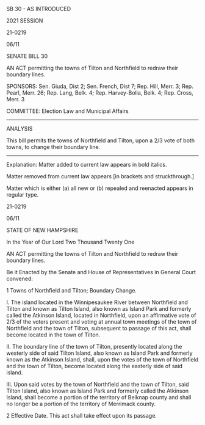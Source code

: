  SB 30 - AS INTRODUCED

 

 

2021 SESSION

 21-0219

 06/11

 

SENATE BILL 30

 

AN ACT permitting the towns of Tilton and Northfield to redraw their boundary lines.

 

SPONSORS: Sen. Giuda, Dist 2; Sen. French, Dist 7; Rep. Hill, Merr. 3; Rep. Pearl, Merr. 26; Rep. Lang, Belk. 4; Rep. Harvey-Bolia, Belk. 4; Rep. Cross, Merr. 3

 

COMMITTEE: Election Law and Municipal Affairs

 

-----------------------------------------------------------------

 

ANALYSIS

 

 This bill permits the towns of Northfield and Tilton, upon a 2/3 vote of both towns, to change their boundary line.

 

- - - - - - - - - - - - - - - - - - - - - - - - - - - - - - - - - - - - - - - - - - - - - - - - - - - - - - - - - - - - - - - - - - - - - - - - - - - 

 

Explanation: Matter added to current law appears in bold italics.

 Matter removed from current law appears [in brackets and struckthrough.]

 Matter which is either (a) all new or (b) repealed and reenacted appears in regular type.

 21-0219

 06/11

 

STATE OF NEW HAMPSHIRE

 

In the Year of Our Lord Two Thousand Twenty One

 

AN ACT permitting the towns of Tilton and Northfield to redraw their boundary lines.

 

Be it Enacted by the Senate and House of Representatives in General Court convened:

 

 1 Towns of Northfield and Tilton; Boundary Change.

 I. The island located in the Winnipesaukee River between Northfield and Tilton and known as Tilton Island, also known as Island Park and formerly called the Atkinson Island, located in Northfield, upon an affirmative vote of 2/3 of the voters present and voting at annual town meetings of the town of Northfield and the town of Tilton, subsequent to passage of this act, shall become located in the town of Tilton. 

 II. The boundary line of the town of Tilton, presently located along the westerly side of said Tilton Island, also known as Island Park and formerly known as the Atkinson Island, shall, upon the votes of the town of Northfield and the town of Tilton, become located along the easterly side of said island. 

 III. Upon said votes by the town of Northfield and the town of Tilton, said Tilton Island, also known as Island Park and formerly called the Atkinson Island, shall become a portion of the territory of Belknap county and shall no longer be a portion of the territory of Merrimack county.

 2 Effective Date. This act shall take effect upon its passage.

